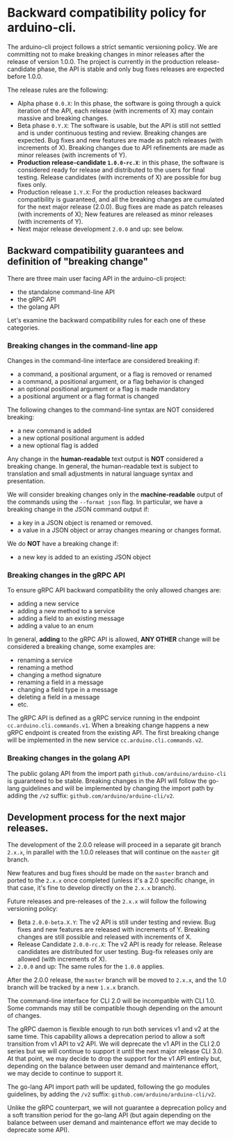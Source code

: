 # Backward compatibility policy for arduino-cli.

The arduino-cli project follows a strict semantic versioning policy. We are committing not to make breaking changes in
minor releases after the release of version 1.0.0. The project is currently in the production release-candidate phase,
the API is stable and only bug fixes releases are expected before 1.0.0.

The release rules are the following:

- Alpha phase `0.0.X`: In this phase, the software is going through a quick iteration of the API, each release (with
  increments of X) may contain massive and breaking changes.
- Beta phase `0.Y.X`: The software is usable, but the API is still not settled and is under continuous testing and
  review. Breaking changes are expected. Bug fixes and new features are made as patch releases (with increments of X).
  Breaking changes due to API refinements are made as minor releases (with increments of Y).
- **Production release-candidate `1.0.0-rc.X`**: in this phase, the software is considered ready for release and
  distributed to the users for final testing. Release candidates (with increments of X) are possible for bug fixes only.
- Production release `1.Y.X`: For the production releases backward compatibility is guaranteed, and all the breaking
  changes are cumulated for the next major release (2.0.0). Bug fixes are made as patch releases (with increments of X);
  New features are released as minor releases (with increments of Y).
- Next major release development `2.0.0` and up: see below.

## Backward compatibility guarantees and definition of "breaking change"

There are three main user facing API in the arduino-cli project:

- the standalone command-line API
- the gRPC API
- the golang API

Let's examine the backward compatibility rules for each one of these categories.

### Breaking changes in the command-line app

Changes in the command-line interface are considered breaking if:

- a command, a positional argument, or a flag is removed or renamed
- a command, a positional argument, or a flag behavior is changed
- an optional positional argument or a flag is made mandatory
- a positional argument or a flag format is changed

The following changes to the command-line syntax are NOT considered breaking:

- a new command is added
- a new optional positional argument is added
- a new optional flag is added

Any change in the **human-readable** text output is **NOT** considered a breaking change. In general, the human-readable
text is subject to translation and small adjustments in natural language syntax and presentation.

We will consider breaking changes only in the **machine-readable** output of the commands using the `--format json`
flag. In particular, we have a breaking change in the JSON command output if:

- a key in a JSON object is renamed or removed.
- a value in a JSON object or array changes meaning or changes format.

We do **NOT** have a breaking change if:

- a new key is added to an existing JSON object

### Breaking changes in the gRPC API

To ensure gRPC API backward compatibility the only allowed changes are:

- adding a new service
- adding a new method to a service
- adding a field to an existing message
- adding a value to an enum

In general, **adding** to the gRPC API is allowed, **ANY OTHER** change will be considered a breaking change, some
examples are:

- renaming a service
- renaming a method
- changing a method signature
- renaming a field in a message
- changing a field type in a message
- deleting a field in a message
- etc.

The gRPC API is defined as a gRPC service running in the endpoint `cc.arduino.cli.commands.v1`. When a breaking change
happens a new gRPC endpoint is created from the existing API. The first breaking change will be implemented in the new
service `cc.arduino.cli.commands.v2`.

### Breaking changes in the golang API

The public golang API from the import path `github.com/arduino/arduino-cli` is guaranteed to be stable. Breaking changes
in the API will follow the go-lang guidelines and will be implemented by changing the import path by adding the `/v2`
suffix: `github.com/arduino/arduino-cli/v2`.

## Development process for the next major releases.

The development of the 2.0.0 release will proceed in a separate git branch `2.x.x`, in parallel with the 1.0.0 releases
that will continue on the `master` git branch.

New features and bug fixes should be made on the `master` branch and ported to the `2.x.x` once completed (unless it's a
2.0 specific change, in that case, it's fine to develop directly on the `2.x.x` branch).

Future releases and pre-releases of the `2.x.x` will follow the following versioning policy:

- Beta `2.0.0-beta.X.Y`: The v2 API is still under testing and review. Bug fixes and new features are released with
  increments of Y. Breaking changes are still possible and released with increments of X.
- Release Candidate `2.0.0-rc.X`: The v2 API is ready for release. Release candidates are distributed for user testing.
  Bug-fix releases only are allowed (with increments of X).
- `2.0.0` and up: The same rules for the `1.0.0` applies.

After the 2.0.0 release, the `master` branch will be moved to `2.x.x`, and the 1.0 branch will be tracked by a new
`1.x.x` branch.

The command-line interface for CLI 2.0 will be incompatible with CLI 1.0. Some commands may still be compatible though
depending on the amount of changes.

The gRPC daemon is flexible enough to run both services v1 and v2 at the same time. This capability allows a deprecation
period to allow a soft transition from v1 API to v2 API. We will deprecate the v1 API in the CLI 2.0 series but we will
continue to support it until the next major release CLI 3.0. At that point, we may decide to drop the support for the v1
API entirely but, depending on the balance between user demand and maintenance effort, we may decide to continue to
support it.

The go-lang API import path will be updated, following the go modules guidelines, by adding the `/v2` suffix:
`github.com/arduino/arduino-cli/v2`.

Unlike the gRPC counterpart, we will not guarantee a deprecation policy and a soft transition period for the go-lang API
(but again depending on the balance between user demand and maintenance effort we may decide to deprecate some API).
